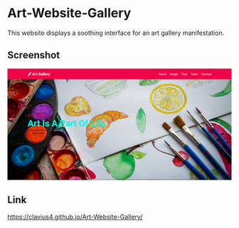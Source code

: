 # Art-Website-Gallery
This website displays a soothing interface for an art gallery manifestation.

## Screenshot

<!-- Center and widen the screenshot -->
<div align="center">
  <img src="https://github.com/Clavius4/Art-Website-Gallery/blob/main/a1.png" width="600">
</div>


## Link
https://clavius4.github.io/Art-Website-Gallery/
